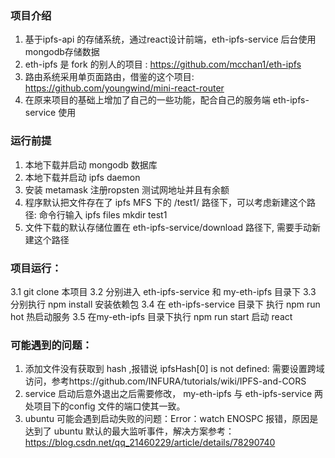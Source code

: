 ### 项目介绍
1. 基于ipfs-api 的存储系统，通过react设计前端，eth-ipfs-service 后台使用 mongodb存储数据
2. eth-ipfs 是 fork 的别人的项目 : https://github.com/mcchan1/eth-ipfs
3. 路由系统采用单页面路由，借鉴的这个项目: https://github.com/youngwind/mini-react-router
4. 在原来项目的基础上增加了自己的一些功能，配合自己的服务端 eth-ipfs-service 使用

### 运行前提
1. 本地下载并启动 mongodb 数据库
2. 本地下载并启动 ipfs daemon
3. 安装 metamask 注册ropsten 测试网地址并且有余额
4. 程序默认把文件存在了 ipfs MFS 下的 /test1/ 路径下，可以考虑新建这个路径: 命令行输入 ipfs files mkdir test1
5. 文件下载的默认存储位置在 eth-ipfs-service/download 路径下, 需要手动新建这个路径

### 项目运行：
3.1 git clone 本项目
3.2 分别进入 eth-ipfs-service 和 my-eth-ipfs 目录下
3.3 分别执行 npm install 安装依赖包
3.4 在 eth-ipfs-service 目录下 执行 npm run hot  热启动服务
3.5 在my-eth-ipfs 目录下执行 npm run start 启动 react

### 可能遇到的问题：
1. 添加文件没有获取到 hash ,报错说 ipfsHash[0] is not defined: 需要设置跨域访问，参考https://github.com/INFURA/tutorials/wiki/IPFS-and-CORS
2. service 启动后意外退出之后需要修改， my-eth-ipfs 与 eth-ipfs-service 两处项目下的config 文件的端口使其一致。
3. ubuntu 可能会遇到启动失败的问题：Error：watch ENOSPC 报错，原因是达到了 ubuntu 默认的最大监听事件，解决方案参考：https://blog.csdn.net/qq_21460229/article/details/78290740